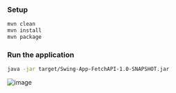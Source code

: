 ### Setup
```bash
mvn clean
mvn install
mvn package
```

### Run the application
```bash
java -jar target/Swing-App-FetchAPI-1.0-SNAPSHOT.jar
```

![image](https://github.com/lcaohoanq/Java-Issues/assets/136492579/525baa29-9b9e-457d-a356-8615111f9ca1)
